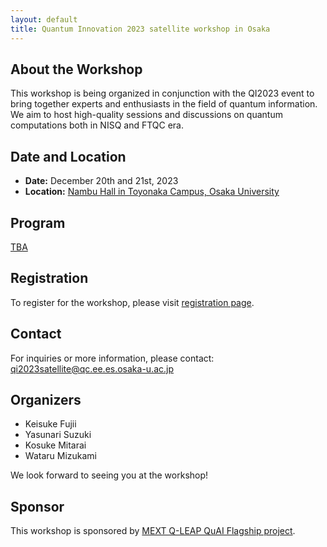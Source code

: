 ```yaml
---
layout: default
title: Quantum Innovation 2023 satellite workshop in Osaka
---
```


## About the Workshop

This workshop is being organized in conjunction with the QI2023 event to bring together experts and enthusiasts in the field of quantum information. We aim to host high-quality sessions and discussions on quantum computations both in NISQ and FTQC era.

## Date and Location

- **Date:** December 20th and 21st, 2023
- **Location:** [Nambu Hall in Toyonaka Campus, Osaka University](https://maps.app.goo.gl/3UcKwJ8d4n6vQU2QA)

## Program

[TBA](program.html)


## Registration

To register for the workshop, please visit [registration page](https://docs.google.com/forms/d/e/1FAIpQLSfleazSdFvpIHLL7mWfi-Ec2-5hPY4yCZAu98Spla0iLrl5Yg/viewform?usp=sharing).

## Contact

For inquiries or more information, please contact: qi2023satellite@qc.ee.es.osaka-u.ac.jp


## Organizers

- Keisuke Fujii
- Yasunari Suzuki
- Kosuke Mitarai
- Wataru Mizukami

We look forward to seeing you at the workshop!

## Sponsor
This workshop is sponsored by [MEXT Q-LEAP QuAI Flagship project](https://qleap-qai.jp/). 

